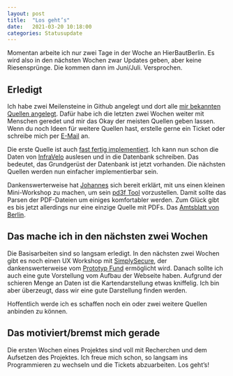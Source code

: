 ```yaml
---
layout: post
title:  "Los geht’s"
date:   2021-03-20 10:18:00
categories: Statusupdate
---
```

Momentan arbeite ich nur zwei Tage in der Woche an HierBautBerlin. Es wird also in den nächsten Wochen zwar Updates geben, aber keine Riesensprünge. Die kommen dann im Juni/Juli. Versprochen.

## Erledigt

Ich habe zwei Meilensteine in Github angelegt und dort alle [mir bekannten Quellen angelegt](https://github.com/HierBautBerlin/website/milestones). Dafür habe ich die letzten zwei Wochen weiter mit Menschen geredet und mir das Okay der meisten Quellen geben lassen. Wenn du noch Ideen für weitere Quellen hast, erstelle gerne ein Ticket oder schreibe mich per [E-Mail](mailto:mail@hierbautberlin.de) an.

Die erste Quelle ist auch [fast fertig implementiert](https://github.com/HierBautBerlin/website/pull/40). Ich kann nun schon die Daten von [InfraVelo](https://www.infravelo.de/) auslesen und in die Datenbank schreiben. Das bedeutet, das Grundgerüst der Datenbank ist jetzt vorhanden. Die nächsten Quellen werden nun einfacher implementierbar sein.

Dankenswerterweise hat [Johannes](https://johannesfilter.com/) sich bereit erklärt, mit uns einen kleinen Mini-Workshop zu machen, um sein [pd3f Tool](https://pd3f.com/) vorzustellen. Damit sollte das Parsen der PDF-Dateien um einiges komfortabler werden. Zum Glück gibt es bis jetzt allerdings nur eine einzige Quelle mit PDFs. Das [Amtsblatt von Berlin](https://www.berlin.de/landesverwaltungsamt/logistikservice/amtsblatt-fuer-berlin/).

## Das mache ich in den nächsten zwei Wochen

Die Basisarbeiten sind so langsam erledigt. In den nächsten zwei Wochen gibt es noch einen UX Workshop mit [SimplySecure](https://simplysecure.org/), der dankenswerterweise vom [Prototyp Fund](https://prototypefund.de/) ermöglicht wird. Danach sollte ich auch eine gute Vorstellung vom Aufbau der Webseite haben. Aufgrund der schieren Menge an Daten ist die Kartendarstellung etwas kniffelig. Ich bin aber überzeugt, dass wir eine gute Darstellung finden werden.

Hoffentlich werde ich es schaffen noch ein oder zwei weitere Quellen anbinden zu können.

## Das motiviert/bremst mich gerade

Die ersten Wochen eines Projektes sind voll mit Recherchen und dem Aufsetzen des Projektes. Ich freue mich schon, so langsam ins Programmieren zu wechseln und die Tickets abzuarbeiten. Los geht’s!